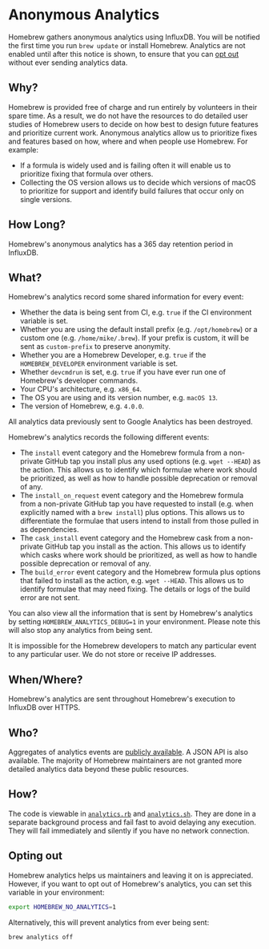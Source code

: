 # Anonymous Analytics

Homebrew gathers anonymous analytics using InfluxDB. You will be notified the first time you run `brew update` or install Homebrew. Analytics are not enabled until after this notice is shown, to ensure that you can [opt out](Analytics.md#opting-out) without ever sending analytics data.

## Why?

Homebrew is provided free of charge and run entirely by volunteers in their spare time. As a result, we do not have the resources to do detailed user studies of Homebrew users to decide on how best to design future features and prioritize current work. Anonymous analytics allow us to prioritize fixes and features based on how, where and when people use Homebrew. For example:

- If a formula is widely used and is failing often it will enable us to prioritize fixing that formula over others.
- Collecting the OS version allows us to decide which versions of macOS to prioritize for support and identify build failures that occur only on single versions.

## How Long?

Homebrew's anonymous analytics has a 365 day retention period in InfluxDB.

## What?

Homebrew's analytics record some shared information for every event:

- Whether the data is being sent from CI, e.g. `true` if the CI environment variable is set.
- Whether you are using the default install prefix (e.g. `/opt/homebrew`) or a custom one (e.g. `/home/mike/.brew`). If your prefix is custom, it will be sent as `custom-prefix` to preserve anonymity.
- Whether you are a Homebrew Developer, e.g. `true` if the `HOMEBREW_DEVELOPER` environment variable is set.
- Whether `devcmdrun` is set, e.g. `true` if you have ever run one of Homebrew's developer commands.
- Your CPU's architecture, e.g. `x86_64`.
- The OS you are using and its version number, e.g. `macOS 13`.
- The version of Homebrew, e.g. `4.0.0`.

All analytics data previously sent to Google Analytics has been destroyed.

Homebrew's analytics records the following different events:

- The `install` event category and the Homebrew formula from a non-private GitHub tap you install plus any used options (e.g. `wget --HEAD`) as the action. This allows us to identify which formulae where work should be prioritized, as well as how to handle possible deprecation or removal of any.
- The `install_on_request` event category and the Homebrew formula from a non-private GitHub tap you have requested to install (e.g. when explicitly named with a `brew install`) plus options. This allows us to differentiate the formulae that users intend to install from those pulled in as dependencies.
- The `cask_install` event category and the Homebrew cask from a non-private GitHub tap you install as the action. This allows us to identify which casks where work should be prioritized, as well as how to handle possible deprecation or removal of any.
- The `build_error` event category and the Homebrew formula plus options that failed to install as the action, e.g. `wget --HEAD`. This allows us to identify formulae that may need fixing. The details or logs of the build error are not sent.

You can also view all the information that is sent by Homebrew's analytics by setting `HOMEBREW_ANALYTICS_DEBUG=1` in your environment. Please note this will also stop any analytics from being sent.

It is impossible for the Homebrew developers to match any particular event to any particular user. We do not store or receive IP addresses.

## When/Where?

Homebrew's analytics are sent throughout Homebrew's execution to InfluxDB over HTTPS.

## Who?

Aggregates of analytics events are [publicly available](https://formulae.brew.sh/analytics/). A JSON API is also available. The majority of Homebrew maintainers are not granted more detailed analytics data beyond these public resources.

## How?

The code is viewable in [`analytics.rb`](https://github.com/Homebrew/brew/blob/HEAD/Library/Homebrew/utils/analytics.rb) and [`analytics.sh`](https://github.com/Homebrew/brew/blob/HEAD/Library/Homebrew/utils/analytics.sh). They are done in a separate background process and fail fast to avoid delaying any execution. They will fail immediately and silently if you have no network connection.

## Opting out

Homebrew analytics helps us maintainers and leaving it on is appreciated. However, if you want to opt out of Homebrew's analytics, you can set this variable in your environment:

```sh
export HOMEBREW_NO_ANALYTICS=1
```

Alternatively, this will prevent analytics from ever being sent:

```sh
brew analytics off
```
